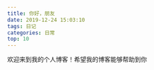 ```yaml
---
title: 你好，朋友
date: 2019-12-24 15:03:10
tags: 日记
categories: 日常
top: 10
---
```

欢迎来到我的个人博客！希望我的博客能够帮助到你
